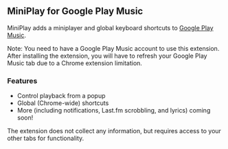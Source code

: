 ## MiniPlay for Google Play Music
MiniPlay adds a miniplayer and global keyboard shortcuts to [Google Play Music](https://play.google.com/music/listen).

Note: You need to have a Google Play Music account to use this extension. After installing the extension, you will have to refresh your Google Play Music tab due to a Chrome extension limitation.

### Features 

- Control playback from a popup
- Global (Chrome-wide) shortcuts
- More (including notifications, Last.fm scrobbling, and lyrics) coming soon!

The extension does not collect any information, but requires access to your other tabs for functionality. 
